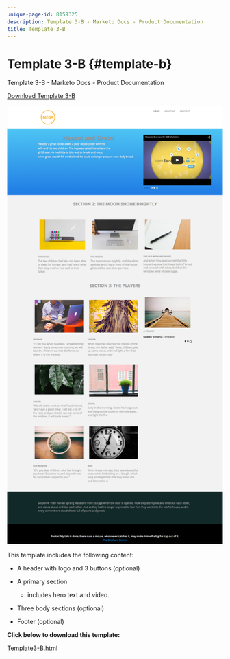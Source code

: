 ```yaml
---
unique-page-id: 8159325
description: Template 3-B - Marketo Docs - Product Documentation
title: Template 3-B
---
```


# Template 3-B {#template-b}

Template 3-B - Marketo Docs - Product Documentation

[Download Template 3-B](http://docs.marketo.com/download/attachments/8159325/template3-b.html?version=1&modificationdate=1434063541000&api=v2)

![](assets/image2015-6-15-11-3a11-3a30.png)

This template includes the following content:

* A header with logo and 3 buttons (optional)
* A primary section

    * includes hero text and video.

* Three body sections (optional)
* Footer (optional)

**Click below to download this template:**

[Template3-B.html](http://docs.marketo.com/download/attachments/8159325/template3-b.html?version=1&modificationdate=1434063541000&api=v2)
